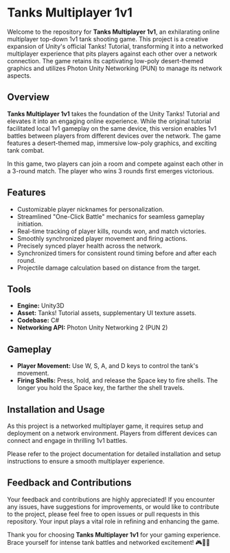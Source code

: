 # Tanks Multiplayer 1v1

Welcome to the repository for **Tanks Multiplayer 1v1**, an exhilarating online multiplayer top-down 1v1 tank shooting game. This project is a creative expansion of Unity's official Tanks! Tutorial, transforming it into a networked multiplayer experience that pits players against each other over a network connection. The game retains its captivating low-poly desert-themed graphics and utilizes Photon Unity Networking (PUN) to manage its network aspects.

## Overview

**Tanks Multiplayer 1v1** takes the foundation of the Unity Tanks! Tutorial and elevates it into an engaging online experience. While the original tutorial facilitated local 1v1 gameplay on the same device, this version enables 1v1 battles between players from different devices over the network. The game features a desert-themed map, immersive low-poly graphics, and exciting tank combat.

In this game, two players can join a room and compete against each other in a 3-round match. The player who wins 3 rounds first emerges victorious.

## Features

- Customizable player nicknames for personalization.
- Streamlined "One-Click Battle" mechanics for seamless gameplay initiation.
- Real-time tracking of player kills, rounds won, and match victories.
- Smoothly synchronized player movement and firing actions.
- Precisely synced player health across the network.
- Synchronized timers for consistent round timing before and after each round.
- Projectile damage calculation based on distance from the target.

## Tools

- **Engine:** Unity3D
- **Asset:** Tanks! Tutorial assets, supplementary UI texture assets.
- **Codebase:** C#
- **Networking API:** Photon Unity Networking 2 (PUN 2)

## Gameplay

- **Player Movement:** Use W, S, A, and D keys to control the tank's movement.
- **Firing Shells:** Press, hold, and release the Space key to fire shells. The longer you hold the Space key, the farther the shell travels.

## Installation and Usage

As this project is a networked multiplayer game, it requires setup and deployment on a network environment. Players from different devices can connect and engage in thrilling 1v1 battles.

Please refer to the project documentation for detailed installation and setup instructions to ensure a smooth multiplayer experience.

## Feedback and Contributions

Your feedback and contributions are highly appreciated! If you encounter any issues, have suggestions for improvements, or would like to contribute to the project, please feel free to open issues or pull requests in this repository. Your input plays a vital role in refining and enhancing the game.

Thank you for choosing **Tanks Multiplayer 1v1** for your gaming experience. Brace yourself for intense tank battles and networked excitement! 🎮🚀🎯

